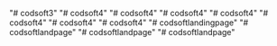 "# codsoft3" 
"# codsoft4" 
"# codsoft4" 
"# codsoft4" 
"# codsoft4" 
"# codsoft4" 
"# codsoft4" 
"# codsoft4" 
"# codsoftlandingpage" 
"# codsoftlandpage" 
"# codsoftlandpage" 
"# codsoftlandpage" 
